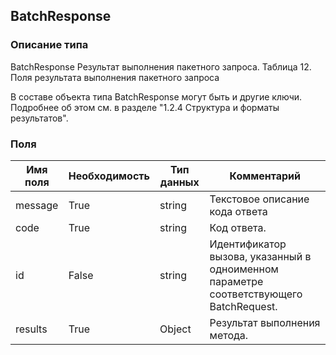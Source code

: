 
## BatchResponse

### Описание типа
BatchResponse
Результат выполнения пакетного запроса.
Таблица 12. Поля результата выполнения пакетного запроса

В составе объекта типа BatchResponse могут быть и другие ключи. Подробнее об этом см. в разделе "1.2.4 Структура и форматы результатов".


### Поля

| Имя поля | Необходимость | Тип данных | Комментарий |
|---|---|---|---|
|message|True|string|Текстовое описание кода ответа<br/>|
|code|True|string|Код ответа.<br/>|
|id|False|string|Идентификатор вызова, указанный в одноименном параметре соответствующего BatchRequest.<br/>|
|results|True|Object|Результат выполнения метода.<br/>|
